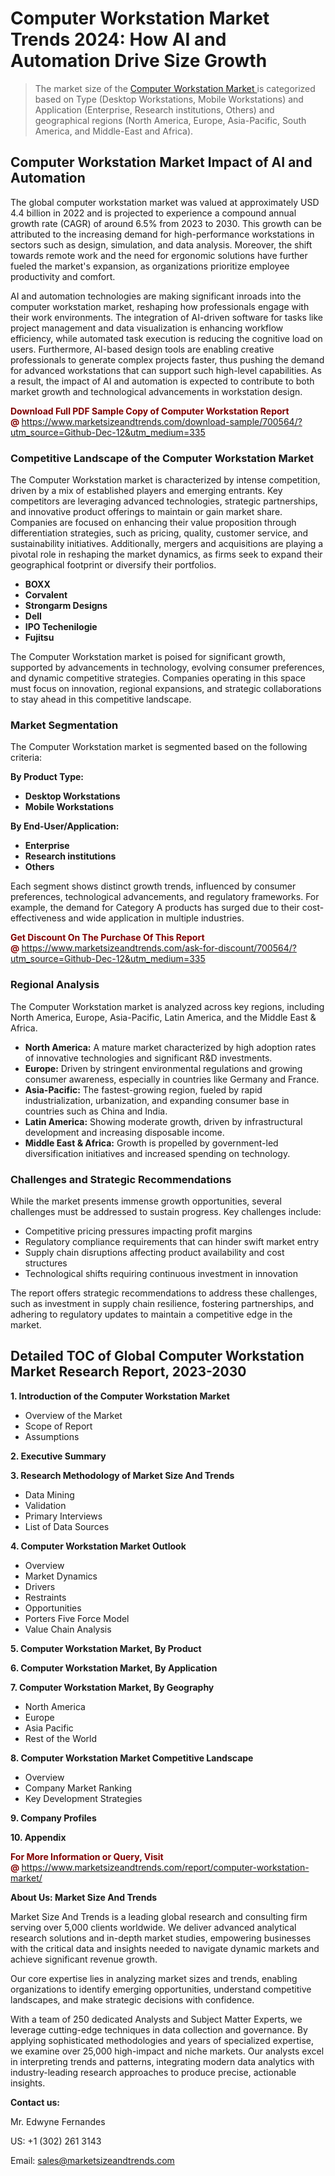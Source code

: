 <H1> Computer Workstation Market Trends 2024: How AI and Automation Drive Size Growth</H1><blockquote><p>The market size of the <a href="https://www.marketsizeandtrends.com/download-sample/700564/?utm_source=Github-Dec-12&amp;utm_medium=335" target="_blank">Computer Workstation Market </a>is categorized based on Type (Desktop Workstations, Mobile Workstations) and Application (Enterprise, Research institutions, Others) and geographical regions (North America, Europe, Asia-Pacific, South America, and Middle-East and Africa).</p></blockquote><p><h2>Computer Workstation Market Impact of AI and Automation</h2><p>The global computer workstation market was valued at approximately USD 4.4 billion in 2022 and is projected to experience a compound annual growth rate (CAGR) of around 6.5% from 2023 to 2030. This growth can be attributed to the increasing demand for high-performance workstations in sectors such as design, simulation, and data analysis. Moreover, the shift towards remote work and the need for ergonomic solutions have further fueled the market's expansion, as organizations prioritize employee productivity and comfort.</p><p>AI and automation technologies are making significant inroads into the computer workstation market, reshaping how professionals engage with their work environments. The integration of AI-driven software for tasks like project management and data visualization is enhancing workflow efficiency, while automated task execution is reducing the cognitive load on users. Furthermore, AI-based design tools are enabling creative professionals to generate complex projects faster, thus pushing the demand for advanced workstations that can support such high-level capabilities. As a result, the impact of AI and automation is expected to contribute to both market growth and technological advancements in workstation design.</p></p><p><strong><span style="color: #800000;">Download Full PDF Sample Copy of Computer Workstation Report @</span>&nbsp;</strong><a href="https://www.marketsizeandtrends.com/download-sample/700564/?utm_source=Github-Dec-12&amp;utm_medium=335">https://www.marketsizeandtrends.com/download-sample/700564/?utm_source=Github-Dec-12&amp;utm_medium=335</a></p><h3>Competitive Landscape of the Computer Workstation Market</h3><p>The Computer Workstation market is characterized by intense competition, driven by a mix of established players and emerging entrants. Key competitors are leveraging advanced technologies, strategic partnerships, and innovative product offerings to maintain or gain market share. Companies are focused on enhancing their value proposition through differentiation strategies, such as pricing, quality, customer service, and sustainability initiatives. Additionally, mergers and acquisitions are playing a pivotal role in reshaping the market dynamics, as firms seek to expand their geographical footprint or diversify their portfolios.</p><p><strong><p><ul><li>BOXX </li><li> Corvalent </li><li> Strongarm Designs </li><li> Dell </li><li> IPO Techenilogie </li><li> Fujitsu</p></li></ul></p></strong></p><p>The Computer Workstation market is poised for significant growth, supported by advancements in technology, evolving consumer preferences, and dynamic competitive strategies. Companies operating in this space must focus on innovation, regional expansions, and strategic collaborations to stay ahead in this competitive landscape.</p><h3>Market Segmentation</h3><p>The Computer Workstation market is segmented based on the following criteria:</p><p><strong>By Product Type:</strong></p><p><strong><p><ul><li>Desktop Workstations </li><li> Mobile Workstations</p></li></ul></p></strong></p><p><strong>By End-User/Application:</strong></p><p><strong><p><ul><li>Enterprise </li><li> Research institutions </li><li> Others</p></li></ul></p></strong></p><p>Each segment shows distinct growth trends, influenced by consumer preferences, technological advancements, and regulatory frameworks. For example, the demand for Category A products has surged due to their cost-effectiveness and wide application in multiple industries.</p><p><strong><span style="color: #800000;">Get Discount On The Purchase Of This Report @&nbsp;</span></strong><a href="https://www.marketsizeandtrends.com/ask-for-discount/700564/?utm_source=Github-Dec-12&amp;utm_medium=335">https://www.marketsizeandtrends.com/ask-for-discount/700564/?utm_source=Github-Dec-12&amp;utm_medium=335</a></p><h3>Regional Analysis</h3><p>The Computer Workstation market is analyzed across key regions, including North America, Europe, Asia-Pacific, Latin America, and the Middle East &amp; Africa.</p><ul><li><strong>North America:</strong> A mature market characterized by high adoption rates of innovative technologies and significant R&amp;D investments.</li><li><strong>Europe:</strong> Driven by stringent environmental regulations and growing consumer awareness, especially in countries like Germany and France.</li><li><strong>Asia-Pacific:</strong> The fastest-growing region, fueled by rapid industrialization, urbanization, and expanding consumer base in countries such as China and India.</li><li><strong>Latin America:</strong> Showing moderate growth, driven by infrastructural development and increasing disposable income.</li><li><strong>Middle East &amp; Africa:</strong> Growth is propelled by government-led diversification initiatives and increased spending on technology.</li></ul><h3>Challenges and Strategic Recommendations</h3><p>While the market presents immense growth opportunities, several challenges must be addressed to sustain progress. Key challenges include:</p><ul><li>Competitive pricing pressures impacting profit margins</li><li>Regulatory compliance requirements that can hinder swift market entry</li><li>Supply chain disruptions affecting product availability and cost structures</li><li>Technological shifts requiring continuous investment in innovation</li></ul><p>The report offers strategic recommendations to address these challenges, such as investment in supply chain resilience, fostering partnerships, and adhering to regulatory updates to maintain a competitive edge in the market.</p><h2>Detailed TOC of Global Computer Workstation Market Research Report, 2023-2030</h2><p><strong>1. Introduction of the Computer Workstation Market</strong></p><ul><li>Overview of the Market</li><li>Scope of Report</li><li>Assumptions&nbsp;</li></ul><p><strong>2. Executive Summary</strong></p><p><strong>3. Research Methodology of <strong>Market Size And Trends</strong></strong></p><ul><li>Data Mining</li><li>Validation</li><li>Primary Interviews</li><li>List of Data Sources&nbsp;</li></ul><p><strong>4. Computer Workstation Market Outlook</strong></p><ul><li>Overview</li><li>Market Dynamics</li><li>Drivers</li><li>Restraints</li><li>Opportunities</li><li>Porters Five Force Model</li><li>Value Chain Analysis&nbsp;</li></ul><p><strong>5. Computer Workstation Market, By Product</strong></p><p><strong>6. Computer Workstation Market, By Application</strong></p><p><strong>7. Computer Workstation Market, By Geography</strong></p><ul><li>North America</li><li>Europe</li><li>Asia Pacific</li><li>Rest of the World&nbsp;</li></ul><p><strong>8. Computer Workstation Market Competitive Landscape</strong></p><ul><li>Overview</li><li>Company Market Ranking</li><li>Key Development Strategies&nbsp;</li></ul><p><strong>9. Company Profiles</strong></p><p><strong>10. Appendix</strong></p><p><strong><span style="color: #800000;">For More Information or Query, Visit @&nbsp;</span></strong><a href="https://www.marketsizeandtrends.com/report/computer-workstation-market/">https://www.marketsizeandtrends.com/report/computer-workstation-market/</a></p><p></p><p><strong>About Us:&nbsp;Market Size And Trends</strong></p><p>Market Size And Trends&nbsp;is a leading global research and consulting firm serving over 5,000 clients worldwide. We deliver advanced analytical research solutions and in-depth market studies, empowering businesses with the critical data and insights needed to navigate dynamic markets and achieve significant revenue growth.</p><p>Our core expertise lies in analyzing market sizes and trends, enabling organizations to identify emerging opportunities, understand competitive landscapes, and make strategic decisions with confidence.</p><p>With a team of 250 dedicated Analysts and Subject Matter Experts, we leverage cutting-edge techniques in data collection and governance. By applying sophisticated methodologies and years of specialized expertise, we examine over 25,000 high-impact and niche markets. Our analysts excel in interpreting trends and patterns, integrating modern data analytics with industry-leading research approaches to produce precise, actionable insights.</p><p><strong>Contact us:</strong></p><p>Mr. Edwyne Fernandes</p><p>US: +1 (302) 261 3143</p><p>Email: <a href="mailto:sales@marketsizeandtrends.com">sales@marketsizeandtrends.com</a>&nbsp;</p>
